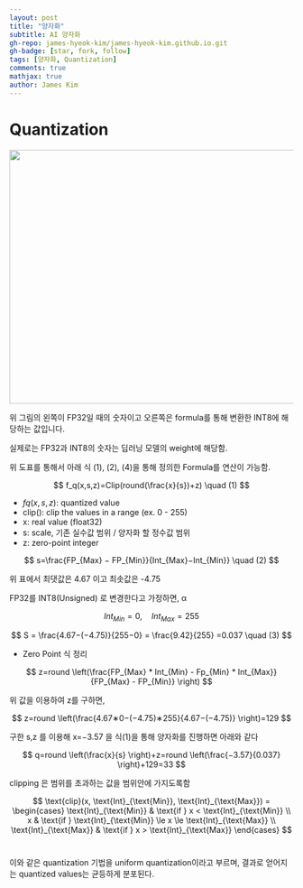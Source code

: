 ```yaml
---
layout: post
title: "양자화"
subtitle: AI 양자화
gh-repo: james-hyeok-kim/james-hyeok-kim.github.io.git
gh-badge: [star, fork, follow]
tags: [양자화, Quantization]
comments: true
mathjax: true
author: James Kim
---
```


# Quantization

<p align="center">
<img width="1500" height="450" alt="image" src="https://github.com/user-attachments/assets/fb7d474d-d9ef-4e63-84b1-bad9fb25149e" />
</p>

위 그림의 왼쪽이 FP32일 때의 숫자이고 오른쪽은 formula를 통해 변환한 INT8에 해당하는 값입니다. 

실제로는 FP32과 INT8의 숫자는 딥러닝 모델의 weight에 해당함.

위 도표를 통해서 아래 식 (1), (2), (4)을 통해 정의한 Formula를 연산이 가능함.

$$
f_q(x,s,z)=Clip(round(\frac{x}{s})+z) \quad (1)
$$

* $fq(x,s,z)$: quantized value
* clip(): clip the values in a range (ex. 0 - 255)
* x: real value (float32)
* s: scale, 기존 실수값 범위 / 양자화 할 정수값 범위
* z: zero-point integer

$$
s=\frac{FP_{Max} − FP_{Min}}{Int_{Max}−Int_{Min}} \quad (2)
$$


위 표에서 최댓값은 4.67 이고 최솟값은 -4.75

FP32를 INT8(Unsigned) 로 변경한다고 가정하면, α 

$$
​Int_{Min}=0, \quad Int_{Max}=255
$$

$$
S = \frac{4.67−(−4.75)}{255−0} = \frac{9.42}{255}  =0.037 \quad (3)
$$


* Zero Point 식 정리

$$
z=round \left(\frac{FP_{Max} * Int_{Min} - Fp_{Min} * Int_{Max}}{FP_{Max} - FP_{Min}} \right)
$$

위 값을 이용하여 z를 구하면,

$$
z=round \left(\frac{4.67∗0−(−4.75)∗255}{4.67−(−4.75)} \right)=129
$$

구한 s,z 를 이용해 x=−3.57 을 식(1)을 통해 양자화를 진행하면 아래와 같다

$$
q=round \left(\frac{x}{s} \right)+z=round \left(\frac{−3.57}{0.037} \right)+129=33
$$


clipping 은 범위를 초과하는 값을 범위안에 가지도록함

$$
\text{clip}(x, \text{Int}_{\text{Min}}, \text{Int}_{\text{Max}}) =
\begin{cases}
\text{Int}_{\text{Min}} & \text{if } x < \text{Int}_{\text{Min}} \\
x & \text{if } \text{Int}_{\text{Min}} \le x \le \text{Int}_{\text{Max}} \\
\text{Int}_{\text{Max}} & \text{if } x > \text{Int}_{\text{Max}}
\end{cases}
$$
​

이와 같은 quantization 기법을 uniform quantization이라고 부르며, 결과로 얻어지는 quantized values는 균등하게 분포된다.
